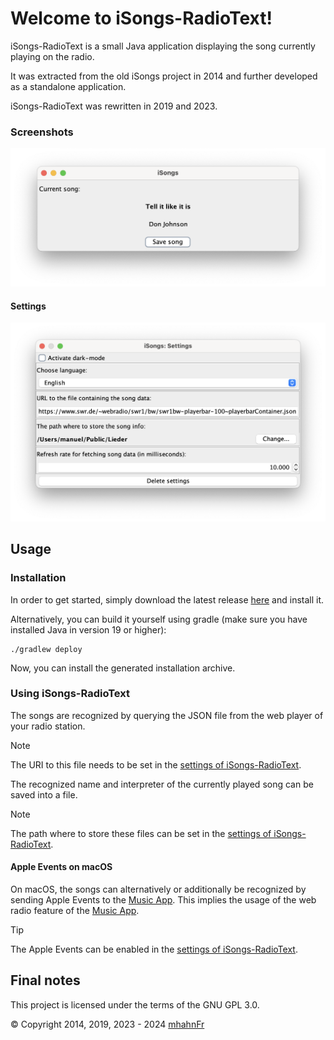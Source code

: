 # Welcome to iSongs-RadioText!
iSongs-RadioText is a small Java application displaying the song currently playing on the radio.

It was extracted from the old iSongs project in 2014 and further developed as a standalone application.

iSongs-RadioText was rewritten in 2019 and 2023.

### Screenshots
<picture>
    <source srcset="screenshots/main_gui-light.png" media="(prefers-color-scheme: light), (prefers-color-scheme: no-preference)" />
    <source srcset="screenshots/main_gui-dark.png" media="(prefers-color-scheme: dark)" />
    <img src="screenshots/main_gui-light.png" alt="iSongs" />
</picture>

#### Settings
<picture>
    <source srcset="screenshots/settings-light.png" media="(prefers-color-scheme: light), (prefers-color-scheme: no-preference)" />
    <source srcset="screenshots/settings-dark.png" media="(prefers-color-scheme: dark)" />
    <img src="screenshots/settings-light.png" alt="iSongs settings" />
</picture>

## Usage
### Installation
In order to get started, simply download the latest release [here][2] and install it.

Alternatively, you can build it yourself using gradle (make sure you have installed Java in version 19 or higher):
```shell
./gradlew deploy
```
Now, you can install the generated installation archive.

### Using iSongs-RadioText
The songs are recognized by querying the JSON file from the web player of your radio station.

> [!NOTE]
> The URI to this file needs to be set in the [settings of iSongs-RadioText][4].

The recognized name and interpreter of the currently played song can be saved into a file.

> [!NOTE]
> The path where to store these files can be set in the [settings of iSongs-RadioText][4].

#### Apple Events on macOS
On macOS, the songs can alternatively or additionally be recognized by sending Apple Events to the
[Music App][3]. This implies the usage of the web radio feature of the [Music App][3].

> [!TIP]
> The Apple Events can be enabled in the [settings of iSongs-RadioText][4].

## Final notes
This project is licensed under the terms of the GNU GPL 3.0.

© Copyright 2014, 2019, 2023 - 2024 [mhahnFr][1]

[1]: https://github.com/mhahnFr
[2]: https://github.com/mhahnFr/iSongs-RadioText/releases/latest
[3]: https://www.apple.com/de/apple-music/
[4]: #settings